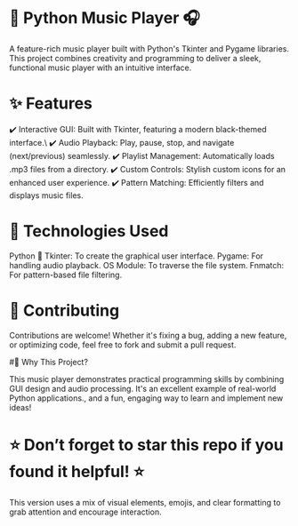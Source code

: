 # 🎵 Python Music Player 🎧

A feature-rich music player built with Python's Tkinter and Pygame libraries. This project combines creativity and programming to deliver a sleek, functional music player with an intuitive interface.

# ✨ Features

✔️ Interactive GUI: Built with Tkinter, featuring a modern black-themed interface.\\
✔️ Audio Playback: Play, pause, stop, and navigate (next/previous) seamlessly.
✔️ Playlist Management: Automatically loads .mp3 files from a directory.
✔️ Custom Controls: Stylish custom icons for an enhanced user experience.
✔️ Pattern Matching: Efficiently filters and displays music files.

# 🔧 Technologies Used

Python 🐍
Tkinter: To create the graphical user interface.
Pygame: For handling audio playback.
OS Module: To traverse the file system.
Fnmatch: For pattern-based file filtering.

# 🤝 Contributing

Contributions are welcome! Whether it's fixing a bug, adding a new feature, or optimizing code, feel free to fork and submit a pull request.

#🌟 Why This Project?

This music player demonstrates practical programming skills by combining GUI design and audio processing. It's an excellent example of real-world Python applications., and a fun, engaging way to learn and implement new ideas!

# ⭐ Don’t forget to star this repo if you found it helpful! ⭐

This version uses a mix of visual elements, emojis, and clear formatting to grab attention and encourage interaction.
